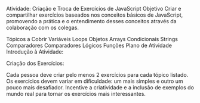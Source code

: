 Atividade: Criação e Troca de Exercícios de JavaScript
Objetivo
Criar e compartilhar exercícios baseados nos conceitos básicos de JavaScript, promovendo a prática e o entendimento desses conceitos através da colaboração com os colegas.

Tópicos a Cobrir
Variáveis
Loops
Objetos
Arrays
Condicionais
Strings
Comparadores
Comparadores Lógicos
Funções
Plano de Atividade
Introdução à Atividade:

Criação dos Exercícios:

Cada pessoa deve criar pelo menos 2 exercícios para cada tópico listado.
Os exercícios devem variar em dificuldade: um mais simples e outro um pouco mais desafiador.
Incentive a criatividade e a inclusão de exemplos do mundo real para tornar os exercícios mais interessantes.
